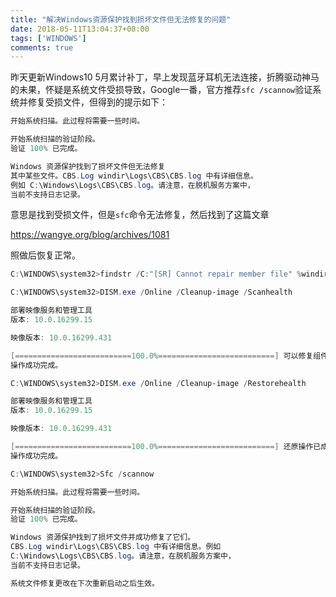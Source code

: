 ```yaml
---
title: "解决Windows资源保护找到损坏文件但无法修复的问题"
date: 2018-05-11T13:04:37+08:00
tags: ['WINDOWS']
comments: true
---
```


昨天更新Windows10 5月累计补丁，早上发现蓝牙耳机无法连接，折腾驱动神马的未果，怀疑是系统文件受损导致，Google一番，官方推荐`sfc /scannow`验证系统并修复受损文件，但得到的提示如下：

```powershell
开始系统扫描。此过程将需要一些时间。

开始系统扫描的验证阶段。
验证 100% 已完成。

Windows 资源保护找到了损坏文件但无法修复
其中某些文件。CBS.Log windir\Logs\CBS\CBS.log 中有详细信息。
例如 C:\Windows\Logs\CBS\CBS.log。请注意，在脱机服务方案中，
当前不支持日志记录。
```

意思是找到受损文件，但是`sfc`命令无法修复，然后找到了这篇文章

https://wangye.org/blog/archives/1081

照做后恢复正常。

```powershell
C:\WINDOWS\system32>findstr /C:"[SR] Cannot repair member file" %windir%\logs\cbs\cbs.log >"%userprofile%\Desktop\sfcdetails.txt"

C:\WINDOWS\system32>DISM.exe /Online /Cleanup-image /Scanhealth

部署映像服务和管理工具
版本: 10.0.16299.15

映像版本: 10.0.16299.431

[==========================100.0%==========================] 可以修复组件存储。
操作成功完成。

C:\WINDOWS\system32>DISM.exe /Online /Cleanup-image /Restorehealth

部署映像服务和管理工具
版本: 10.0.16299.15

映像版本: 10.0.16299.431

[==========================100.0%==========================] 还原操作已成功完成。
操作成功完成。

C:\WINDOWS\system32>Sfc /scannow

开始系统扫描。此过程将需要一些时间。

开始系统扫描的验证阶段。
验证 100% 已完成。

Windows 资源保护找到了损坏文件并成功修复了它们。
CBS.Log windir\Logs\CBS\CBS.log 中有详细信息。例如
C:\Windows\Logs\CBS\CBS.log。请注意，在脱机服务方案中，
当前不支持日志记录。

系统文件修复更改在下次重新启动之后生效。
```

